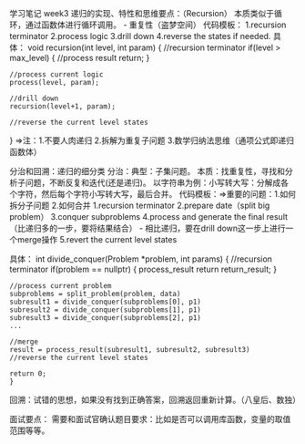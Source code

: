学习笔记 week3
递归的实现、特性和思维要点：（Recursion）
本质类似于循环，通过函数体进行循环调用。 - 重复性（盗梦空间）
代码模板：
1.recursion terminator
2.process logic
3.drill down
4.reverse the states if needed.
具体：
void recursion(int level, int param) {
	//recursion terminator
	if(level > max_level) {
		//process result
		return;
	}
	
	//process current logic
	process(level, param);
	
	//drill down
	recursion(level+1, param);
	
	//reverse the current level states
}
=>注：1.不要人肉递归 2.拆解为重复子问题 3.数学归纳法思维（通项公式即递归函数体）

分治和回溯：递归的细分类
分治：典型：子集问题。
本质：找重复性，寻找和分析子问题，不断反复和迭代(还是递归)。
以字符串为例：小写转大写：分解成各个字符，然后每个字符小写转大写，最后合并。
代码模板：=>重要的问题：1.如何拆分子问题 2.如何合并
1.recursion terminator
2.prepare date（split big problem）
3.conquer subproblems
4.process and generate the final result（比递归多的一步，要将结果结合） - 相比递归，要在drill down这一步上进行一个merge操作
5.revert the current level states

具体：
int divide_conquer(Problem *problem, int params) {
	//recursion terminator
	if(problem == nullptr) {
		process_result
		return return_result;
	}
	
	//process current problem
	subproblems = split_problem(problem, data)
	subresult1 = divide_conquer(subproblems[0], p1)
	subresult2 = divide_conquer(subproblems[1], p1)
	subresult3 = divide_conquer(subproblems[2], p1)
	...
	
	//merge
	result = process_result(subresult1, subresult2, subresult3)
	//reverse the current level states
	
	return 0;
	}
回溯：试错的思想，如果没有找到正确答案，回溯返回重新计算。（八皇后、数独）

面试要点：
需要和面试官确认题目要求：比如是否可以调用库函数，变量的取值范围等等。
